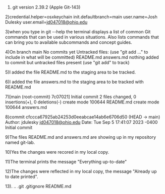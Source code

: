 1) git version 2.39.2 (Apple Git-143)

2)credential.helper=osxkeychain 
init.defaultbranch=main 
user.name=Josh Dulesky 
user.email=jd047018@ohio.edu

3)when you type in git --help the terminal displays a list of common Git commands that can be used in various situations. Also lists commands that can bring you to available subcommands and concept guides. 

4)On branch main
No commits yet
Untracked files:
  (use "git add <file>..." to include in what will be committed)
        README.md
        answers.md
nothing added to commit but untracked files present (use "git add" to track)

5)I added the file README.md to the staging area to be tracked.

6)I added the file answers.md to the staging area to be tracked with README.md

7)[main (root-commit) 7c07021] Initial commit
 2 files changed, 0 insertions(+), 0 deletions(-)
 create mode 100644 README.md
 create mode 100644 answers.md

8)commit cfccca67925ab24253d0eeabcae14ab6e6706d50 (HEAD -> main)
Author: jdulesky <jd047018@ohio.edu>
Date:   Tue Sep 5 17:41:07 2023 -0400
Initial commit

9)The files README.md and answers.md are showing up in my repository named git-lab.

10)Yes the changes were recored in my local copy.

11)The terminal prints the message "Everything up-to-date"

12)The changes were reflected in my local copy, the message "Already up to date printed".

13).         ..          .git            .gitignore      README.md
